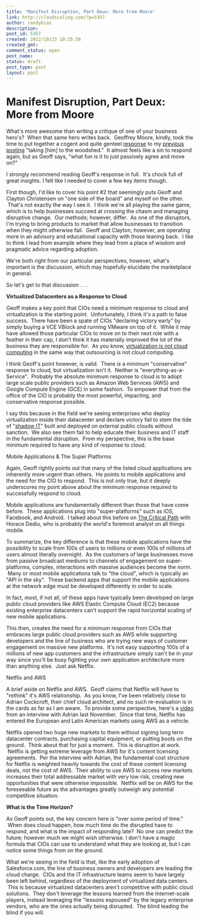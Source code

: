 ```yaml
---
title: 'Manifest Disruption, Part Deux: More from Moore'
link: http://cloudscaling.com/?p=5357
author: randybias
description: 
post_id: 5357
created: 2012/10/23 10:15:58
created_gmt: 
comment_status: open
post_name: 
status: draft
post_type: post
layout: post
---
```


# Manifest Disruption, Part Deux: More from Moore

What's more awesome than writing a critique of one of your business hero's?  When that same hero writes back.  Geoffrey Moore, kindly, took the time to put together a cogent and quite genteel [response](https://plus.google.com/u/0/104991205080744824165/posts/hA2agDsRUup) to my [previous posting](https://www.cloudscaling.com/blog/cloud-computing/a-response-to-geoffrey-moore-manifest-disruption/) "taking [him] to the woodshed."  It almost feels like a sin to respond again, but as Geoff says, "what fun is it to just passively agree and move on?"

I strongly recommend reading Geoff's response in full.  It's chock full of great insights. I felt like I needed to cover a few key items though.

First though, I'd like to cover his point #2 that seemingly puts Geoff and Clayton Christensen on "one side of the board" and myself on the other.  That's not exactly the way I see it.  I think we're all playing the same game, which is to help businesses succeed at crossing the chasm and managing disruptive change.  Our methods; however, differ.  As one of the disruptors, I'm trying to bring products to market that allow businesses to transition when they might otherwise fail.  Geoff and Clayton, however, are operating more in an advisory and educational capacity with those leaning back.  I like to think I lead from example where they lead from a place of wisdom and pragmatic advice regarding adoption.

We're both right from our particular perspectives, however, what's important is the discussion, which may hopefully elucidate the marketplace in general.

So let's get to that discussion . . .

**Virtualized Datacenters as a Response to Cloud**

Geoff makes a key point that CIOs need a minimum response to cloud and virtualization is the starting point.  Unfortunately, I think it's a path to false success.  There have been a spate of CIOs "declaring victory early" by simply buying a VCE VBlock and running VMware on top of it.  While it may have allowed those particular CIOs to move on to their next role with a feather in their cap, I don't think it has materially improved the lot of the business they are responsible for.  As you know, [virtualization is not cloud computing](http://www.google.com/search?q=cloud+computing+is+not+virtualization&oq=cloud+computing+is+not+virtualization&sugexp=chrome,mod=0&sourceid=chrome&ie=UTF-8) in the same way that outsourcing is not cloud computing.

I think Geoff's point however, is valid.  There *is* a minimum "conservative" response to cloud, but virtualization isn't it.  Neither is "everything-as-a-Service".  Probably the absolute minimum response to cloud is to adopt large scale public providers such as Amazon Web Services (AWS) and Google Compute Engine (GCE) in some fashion.  To empower that from the office of the CIO is probably the most powerful, impacting, and conservative response possible.

I say this because in the field we're seeing enterprises who deploy virtualization inside their datacenter and declare victory fail to stem the tide of "[shadow IT](http://en.wikipedia.org/wiki/Shadow_IT)" built and deployed on external public clouds without sanction.  We also see them fail to help educate their business and IT staff in the fundamental disruption.  From my perspective, this is the base minimum required to have any kind of response to cloud.

Mobile Applications & The Super Platforms

Again, Geoff rightly points out that many of the listed cloud applications are inherently more urgent than others.  He points to mobile applications and the need for the CIO to respond.  This is not only true, but it deeply underscores my point above about the minimum response required to successfully respond to cloud.

Mobile applications are fundamentally different than those that have come before.  These applications plug into "super-platforms" such as iOS, Facebook, and Android.  I talked about this before on [The Critical Path](http://www.asymco.com/2011/11/24/5by5-the-critical-path-14-the-super-platform-ecosystem/) with Horace Dediu, who is probably the world's foremost analyst on all things mobile.

To summarize, the key difference is that these mobile applications have the possibility to scale from 100s of users to millions or even 100s of millions of users almost literally overnight.  As the customers of large businesses move from passive broadcast mediums to channels of engagement on super-platforms, complex, interactions with massive audiences become the norm.  Many or most mobile applications talk to "the cloud", which is typically an "API in the sky".  These backend apps that support the mobile applications at the network edge must be developed differently in order to scale.

In fact, most, if not all, of these apps have typically been developed on large public cloud providers like AWS Elastic Compute Cloud (EC2) because existing enterprise datacenters can't support the rapid horizontal scaling of new mobile applications.

This then, creates the need for a minimum response from CIOs that embraces large public cloud providers such as AWS while supporting developers and the line of business who are trying new ways of customer engagement on massive new platforms.  It's not easy supporting 100s of a millions of new app customers and the infrastructure simply can't be in your way since you'll be busy fighting your own application architecture more than anything else.  Just ask Netflix.

Netflix and AWS

A brief aside on Netflix and AWS.  Geoff claims that Netflix will have to "rethink" it's AWS relationship.  As you know, I've been relatively close to Adrian Cockcroft, their chief cloud architect, and no such re-evaluation is in the cards as far as I am aware.  To provide some perspective, here's a [video](http://vimeo.com/32951599) from an interview with Adrian last November.  Since that time, Netflix has entered the European and Latin American markets using AWS as a vehicle.

Netflix opened two huge new markets to them without signing long term datacenter contracts, purchasing capital equipment, or putting boots on the ground.  Think about that for just a moment.  This is disruption at work.  Netflix is getting extreme leverage from AWS for it's content licensing agreements.  Per the interview with Adrian, the fundamental cost structure for Netflix is weighted heavily towards the cost of these content licensing deals, not the cost of AWS.  Their ability to use AWS to access new markets increases their total addressable market with very low risk, creating new opportunities that were otherwise impossible.  Netflix will be on AWS for the foreseeable future as the advantages greatly outweigh any potential competitive situation.

**What is the Time Horizon?**

As Geoff points out, the key concern here is "over some period of time."  When does cloud happen, how much time do the disrupted have to respond, and what is the impact of responding late?  No one can predict the future; however much we might wish otherwise. I don't have a magic formula that CIOs can use to understand what they are looking at, but I can notice some things from on the ground.

What we're seeing in the field is that, like the early adoption of Salesforce.com, the line of business owners and developers are leading the cloud charge.  CIOs and the IT infrastructure teams seem to have largely been left behind, regardless of the deployment of virtualized data centers.  This is because virtualized datacenters aren't competitive with public cloud solutions.  They don't leverage the lessons learned from the Internet-scale players, instead leveraging the "lessons espoused" by the legacy enterprise vendors, who are the ones actually being disrupted.  The blind leading the blind if you will.